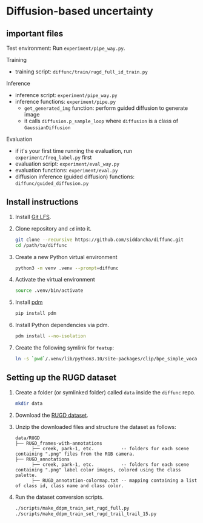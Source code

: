 # Diffusion-based uncertainty
## important files
Test environment: Run `experiment/pipe_way.py`.

Training
- training script: `diffunc/train/rugd_full_id_train.py`

Inference
- inference script: `experiment/pipe_way.py`
- inference functions: `experiment/pipe.py`
   - `get_generated_img` function: perform guided diffusion to generate image
   - it calls `diffusion.p_sample_loop` where  `diffusion` is a class of  `GaussianDiffusion`

Evaluation
- if it's your first time running the evaluation, run `experiment/freq_label.py` first
- evaluation script: `experiment/eval_way.py`
- evaluation functions: `experiment/eval.py`
- diffusion inference (guided diffusion) functions: `diffunc/guided_diffusion.py`

## Install instructions

1. Install [Git LFS](https://git-lfs.com/).

2. Clone repository and `cd` into it.
   ```bash
   git clone --recursive https://github.com/siddancha/diffunc.git
   cd /path/to/diffunc
   ```

3. Create a new Python virtual environment
   ```bash
   python3 -m venv .venv --prompt=diffunc
   ```

4. Activate the virtual environment
   ```bash
   source .venv/bin/activate
   ```

5. Install [pdm](https://pdm.fming.dev/)
   ```bash
   pip install pdm
   ```

6. Install Python dependencies via pdm.
   ```bash
   pdm install --no-isolation
   ```

7. Create the following symlink for `featup`:
   ```bash
   ln -s `pwd`/.venv/lib/python3.10/site-packages/clip/bpe_simple_vocab_16e6.txt.gz .venv/lib/python3.10/site-packages/featup/featurizers/maskclip/
   ```

## Setting up the RUGD dataset
1. Create a folder (or symlinked folder) called `data` inside the `diffunc` repo.
   ```bash
   mkdir data
   ```

2. Download the [RUGD dataset](http://rugd.vision/).

3. Unzip the downloaded files and structure the dataset as follows:
   ```
   data/RUGD
   ├── RUGD_frames-with-annotations
         ├── creek, park-1, etc.          -- folders for each scene containing ".png" files from the RGB camera.
   ├── RUGD_annotations
         ├── creek, park-1, etc.          -- folders for each scene containing ".png" label color images, colored using the class palette.
         ├── RUGD_annotation-colormap.txt -- mapping containing a list of class id, class name and class color.
   ```

4. Run the dataset conversion scripts.
   ```bash
   ./scripts/make_ddpm_train_set_rugd_full.py
   ./scripts/make_ddpm_train_set_rugd_trail_trail_15.py
   ```

